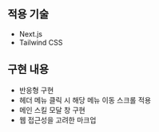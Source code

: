## 적용 기술

- Next.js
- Tailwind CSS
  <br />

## 구현 내용

- 반응형 구현
- 헤더 메뉴 클릭 시 해당 메뉴 이동 스크롤 적용
- 메인 스킬 모달 창 구현
- 웹 접근성을 고려한 마크업
